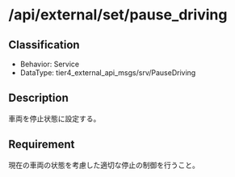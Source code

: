 # /api/external/set/pause_driving

## Classification

- Behavior: Service
- DataType: tier4_external_api_msgs/srv/PauseDriving

## Description

車両を停止状態に設定する。

## Requirement

現在の車両の状態を考慮した適切な停止の制御を行うこと。
